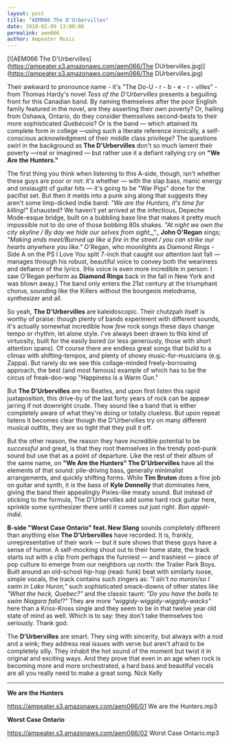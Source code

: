 ```yaml
---
layout: post
title: "AEM066 The D'Urbervilles"
date: 2010-02-09 13:00:06
permalink: aem066
author: Ampeater Music
---
```

[![AEM066 The D'Urbervilles](https://ampeater.s3.amazonaws.com/aem066/The DUrbervilles.jpg)](https://ampeater.s3.amazonaws.com/aem066/The DUrbervilles.jpg)

Their awkward to pronounce name - it's "The Do-U - r - b - e - r - villes" - from Thomas Hardy's novel _Tess of the D'Urbervilles_ presents a beguiling front for this Canadian band. By naming themselves after the poor English family featured in the novel, are they asserting their own poverty? Or, hailing from Oshawa, Ontario, do they consider themselves second-bests to their more sophisticated _Québécois_? Or is the band — which attained its complete form in college —using such a literate reference ironically, a self-conscious acknowledgment of their middle class privilege? The questions swirl in the background as **The D'Urbervilles** don't so much lament their poverty —real or imagined — but rather use it a defiant rallying cry on **"We Are the Hunters."**

<!-- more -->

The first thing you think when listening to this A-side, though, isn't whether these guys are poor or not: it's whether — with the slap bass, manic energy and onslaught of guitar hits — it's going to be "War Pigs" done for the pacifist set. But then it melds into a punk sing along that suggests they aren't some limp-dicked indie band: _"We are the Hunters, it's time for killing!"_ Exhausted? We haven't yet arrived at the infectious, Depeche Mode-esque bridge, built on a bubbling base line that makes it pretty much impossible not to do one of those bobbing 80s shakes. _"At night we own the city skyline / By day we hide our selves from sight__,"_ **John O'Regan** sings; _"Making ends meet/Burned up like a fire in the street / you can strike our hearts anywhere you like."_ O'Regan, who moonlights as Diamond Rings - Side A on the PS I Love You split 7-inch that caught our attention last fall — manages through his robust, beautiful voice to convey both the weariness and defiance of the lyrics. (His voice is even more incredible in person: I saw O'Regan perform as **Diamond Rings** back in the fall in New York and was blown away.) The band only enters the 21st century at the triumphant chorus, sounding like the Killers without the bourgeois melodrama, synthesizer and all.

So yeah, **The D'Urbervilles** are kaleidoscopic. Their chutzpah itself is worthy of praise: though plenty of bands experiment with different sounds, it's actually somewhat incredible how _few_ rock songs these days change tempo or rhythm, let alone style. I've always been drawn to this kind of virtuosity, built for the easily bored (or less generously, those with short attention spans). Of course there are endless great songs that build to a climax with shifting-tempos, and plenty of showy music-for-musicians (e.g. Zappa). But rarely do we see this collage-minded freely-borrowing approach, the best (and most famous) example of which has to be the circus of freak-doo-wop "Happiness is a Warm Gun."

But **The D'Urbervilles** are no Beatles, and upon first listen this rapid juxtaposition, this drive-by of the last forty years of rock can be appear jarring if not downright crude. They sound like a band that is either completely aware of what they're doing or totally clueless. But upon repeat listens it becomes clear though the D'Urbervilles try on many different musical outfits, they are so tight that they pull it off.

But the other reason, the reason they have incredible potential to be _successful_ and great, is that they root themselves in the trendy post-punk sound but use that as a point of departure. Like the rest of their album of the same name, on **"We Are the Hunters" The D'Urbervilles** have all the elements of that sound: pile-driving bass, generally minimalist arrangements, and quickly shifting forms. While **Tim Bruton** does a fine job on guitar and synth, it is the bass of **Kyle Donnelly** that dominates here, giving the band their appealingly Pixies-like meaty sound. But instead of sticking to the formula, The D'Urbervilles add some hard rock guitar here, sprinkle some synthesizer there until it comes out just right. _Bon appét-indié._

**B-side "Worst Case Ontario" feat. New Slang** sounds completely different than anything else **The D'Urbervilles** have recorded. It is, frankly, unrepresentative of their work — but it sure shows that these guys have a sense of humor. A self-mocking shout out to their home state, the track starts out with a clip from perhaps the funniest — and trashiest — piece of pop culture to emerge from our neighbors up north: the Trailer Park Boys. Built around an old-school hip-hop (read: funk) beat with similarly loose, simple vocals, the track contains such zingers as: _"I ain't no moron/so I swim in Lake Huron,"_ such sophisticated smack-downs of other states like _"What the heck, Quebec?"_ and the classic taunt: _"Do you have the balls to swim Niagara falls!?"_ They are more _"wiggidy-wiggidy-wiggidy-wacks"_ here than a Kriss-Kross single and they seem to be in that twelve year old state of mind as well. Which is to say: they don't take themselves too seriously. Thank god.

The **D'Urbervilles** are smart. They sing with sincerity, but always with a nod and a wink; they address real issues with verve but aren't afraid to be completely silly. They inhabit the hot sound of the moment but twist it in original and exciting ways. And they prove that even in an age when rock is becoming more and more orchestrated, a hard bass and beautiful vocals are all you really need to make a great song. Nick Kelly

---

**We are the Hunters**

https://ampeater.s3.amazonaws.com/aem066/01 We are the Hunters.mp3

**Worst Case Ontario**

https://ampeater.s3.amazonaws.com/aem066/02 Worst Case Ontario.mp3

